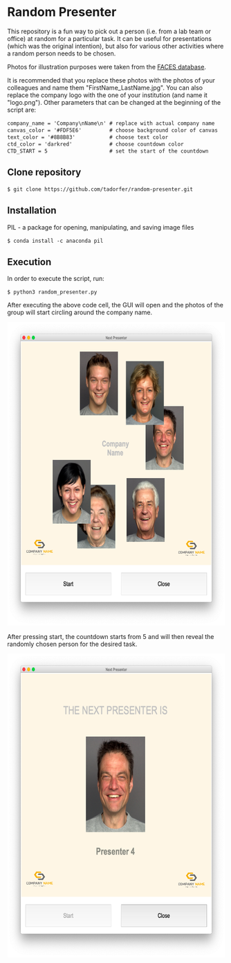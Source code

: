 # Random Presenter

This repository is a fun way to pick out a person (i.e. from a lab team or office) at random for a particular task. It can be useful for presentations (which was the original intention), but also for various other activities where a random person needs to be chosen. 

Photos for illustration purposes were taken from the [FACES database](https://faces.mpdl.mpg.de/imeji/collection/IXTdg721TwZwyZ8e?q=).

It is recommended that you replace these photos with the photos of your colleagues and name them "FirstName_LastName.jpg".
You can also replace the company logo with the one of your institution (and name it "logo.png"). Other parameters that can be changed at the beginning of the script are:

```
company_name = 'Company\nName\n' # replace with actual company name
canvas_color = '#FDF5E6'         # choose background color of canvas
text_color = '#8B8B83'           # choose text color
ctd_color = 'darkred'            # choose countdown color
CTD_START = 5                    # set the start of the countdown
```


## Clone repository

```
$ git clone https://github.com/tadorfer/random-presenter.git
```

## Installation

PIL - a package for opening, manipulating, and saving image files

```
$ conda install -c anaconda pil
```

## Execution 

In order to execute the script, run:

```
$ python3 random_presenter.py
```

After executing the above code cell, the GUI will open and the photos of the group will start circling around the company name. 

<p align="center">
  <img src="/Output/Members.png" height="700" width="650">
 </p>

After pressing start, the countdown starts from 5 and will then reveal the randomly chosen person for the desired task.

<p align="center">
  <img src="/Output/Presenter.png" height="700" width="650">
</p>

